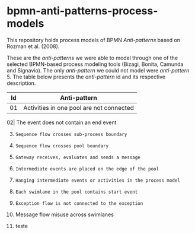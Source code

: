 # bpmn-anti-patterns-process-models

This repository holds process models of BPMN *Anti-patterns* based on Rozman et al. (2008).

These are the *anti-patterns* we were able to model through one of the selected BPMN-based process modeling tools (Bizagi, Bonita, Camunda and Signavio). The only *anti-pattern* we could not model were *anti-pattern* 5. The table below presents the *anti-pattern* id and its respective description.

Id  |  Anti-pattern
--- | -------------
01|    Activities in one pool are not connected

02|     The event does not contain an end event

03.     Sequence flow crosses sub-process boundary

04.     Sequence flow crosses pool boundary

05.     Gateway receives, evaluates and sends a message

06.     Intermediate events are placed on the edge of the pool

07.     Hanging intermediate events or activities in the process model

08.     Each swimlane in the pool contains start event

09.     Exception flow is not connected to the exception

10.    Message flow misuse across swimlanes

11. teste
